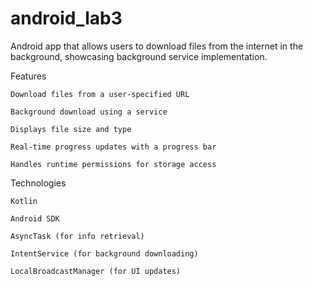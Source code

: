 # android_lab3
Android app that allows users to download files from the internet in the background, showcasing background service implementation.

Features

    Download files from a user-specified URL

    Background download using a service

    Displays file size and type

    Real-time progress updates with a progress bar

    Handles runtime permissions for storage access

Technologies

    Kotlin

    Android SDK

    AsyncTask (for info retrieval)

    IntentService (for background downloading)

    LocalBroadcastManager (for UI updates)
